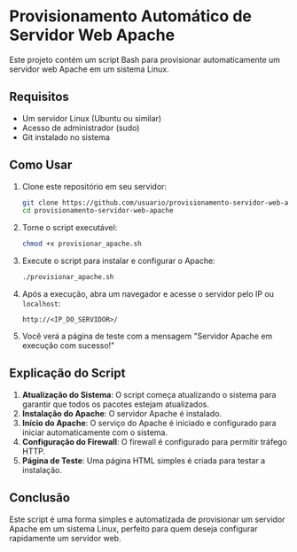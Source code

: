 # Provisionamento Automático de Servidor Web Apache

Este projeto contém um script Bash para provisionar automaticamente um servidor web Apache em um sistema Linux.

## Requisitos

- Um servidor Linux (Ubuntu ou similar)
- Acesso de administrador (sudo)
- Git instalado no sistema

## Como Usar

1. Clone este repositório em seu servidor:

    ```bash
    git clone https://github.com/usuario/provisionamento-servidor-web-apache.git
    cd provisionamento-servidor-web-apache
    ```

2. Torne o script executável:

    ```bash
    chmod +x provisionar_apache.sh
    ```

3. Execute o script para instalar e configurar o Apache:

    ```bash
    ./provisionar_apache.sh
    ```

4. Após a execução, abra um navegador e acesse o servidor pelo IP ou `localhost`:

    ```
    http://<IP_DO_SERVIDOR>/
    ```

5. Você verá a página de teste com a mensagem "Servidor Apache em execução com sucesso!"

## Explicação do Script

1. **Atualização do Sistema**: O script começa atualizando o sistema para garantir que todos os pacotes estejam atualizados.
2. **Instalação do Apache**: O servidor Apache é instalado.
3. **Início do Apache**: O serviço do Apache é iniciado e configurado para iniciar automaticamente com o sistema.
4. **Configuração do Firewall**: O firewall é configurado para permitir tráfego HTTP.
5. **Página de Teste**: Uma página HTML simples é criada para testar a instalação.

## Conclusão

Este script é uma forma simples e automatizada de provisionar um servidor Apache em um sistema Linux, perfeito para quem deseja configurar rapidamente um servidor web.
